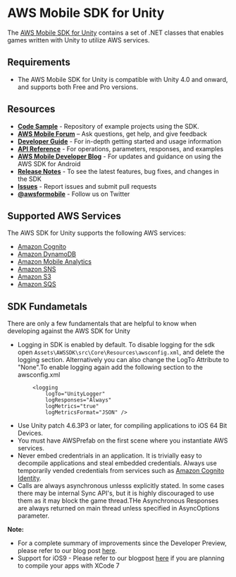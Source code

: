# AWS Mobile SDK for Unity
The [AWS Mobile SDK for Unity](http://aws.amazon.com/mobile/sdk/) contains a set of .NET classes that enables games written with Unity to utilize AWS services. 

## Requirements

* The AWS Mobile SDK for Unity is compatible with Unity 4.0 and onward, and supports both Free and Pro versions.

## Resources
* **[Code Sample](https://github.com/awslabs/aws-sdk-unity-samples)** - Repository of example projects using the SDK.
* **[AWS Mobile Forum](https://forums.aws.amazon.com/forum.jspa?forumID=88)** – Ask questions, get help, and give feedback
* **[Developer Guide](http://docs.aws.amazon.com/mobile/sdkforunity/developerguide/)** - For in-depth getting started and usage information
* **[API Reference](http://docs.aws.amazon.com/AWSUnitySDK/latest/APIReference/)** - For operations, parameters, responses, and examples
* **[AWS Mobile Developer Blog](http://mobile.awsblog.com/)** - For updates and guidance on using the AWS SDK for Android
* **[Release Notes](https://aws.amazon.com/releasenotes/Unity)** - To see the latest features, bug fixes, and changes in the SDK
* **[Issues](https://github.com/aws/aws-sdk-unity/issues)** - Report issues and submit pull requests
* **[@awsformobile](https://twitter.com/awsformobile)** - Follow us on Twitter

## Supported AWS Services
The AWS SDK for Unity supports the following AWS services:

* [Amazon Cognito](http://aws.amazon.com/cognito/)
* [Amazon DynamoDB](http://aws.amazon.com/dynamodb/)
* [Amazon Mobile Analytics](http://aws.amazon.com/mobileanalytics/)
* [Amazon SNS](http://aws.amazon.com/sns/)
* [Amazon S3](http://aws.amazon.com/s3/)
* [Amazon SQS](http://aws.amazon.com/sqs/)

## SDK Fundametals
There are only a few fundamentals that are helpful to know when developing against the AWS SDK for Unity
* Logging in SDK is enabled by default. To disable logging for the sdk open ``Assets\AWSSDK\src\Core\Resources\awsconfig.xml``, and delete the logging section. Alternatively you can also change the LogTo Attribute to "None".To enable logging again add the following section to the awsconfig.xml

```
        <logging
            logTo="UnityLogger"
            logResponses="Always"
            logMetrics="true"
            logMetricsFormat="JSON" />
```

* Use Unity patch 4.6.3P3 or later, for compiling applications to iOS 64 Bit Devices.
* You must have AWSPrefab on the first scene where you instantiate AWS services.
* Never embed credentrials in an application.  It is trivially easy to decompile applications and steal embedded credentials.  Always use temporarily vended credentials from services such as [Amazon Cognito Identity](http://docs.aws.amazon.com/mobile/sdkforunity/developerguide/cognito-identity.html).
* Calls are always asynchronous unlesss explicitly stated. In some cases there may be internal Sync API's, but it is highly discouraged to use them as it may block the game thread.THe Asynchronous Responses are always returned on main thread unless specified in AsyncOptions parameter.

**Note:**
 * For a complete summary of improvements since the Developer Preview, please refer to our blog post [here](http://mobile.awsblog.com/post/Tx30Z7HPU42S0IN/Improvements-in-the-AWS-Mobile-SDK-for-Unity).
 * Support for iOS9 - Please refer to our blogpost [here](https://mobile.awsblog.com/post/Tx2QM69ZE6BGTYX/Preparing-Your-Apps-for-iOS-9) if you are planning to compile your apps with XCode 7
